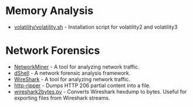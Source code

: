 # Memory Analysis
* [volatility/volatility.sh](volatility/volatility.sh) - Installation script for volatility2 and volatility3

# Network Forensics
* [NetworkMiner](https://www.netresec.com/index.ashx?page=NetworkMiner) - A tool for analyzing network traffic.
* [dShell]( https://github.com/USArmyResearchLab/Dshell) - A network forensic analysis framework.
* [WireShark](https://www.wireshark.org/) - A tool for analyzing network traffic.
* [http-ripper](https://github.com/landoncrabtree/http-ripper) - Dumps HTTP 206 partial content into a file.
* [wireshark2bytes.py](wireshark2bytes.py) - Converts Wireshark hexdump to bytes. Useful for exporting files from Wireshark streams.
